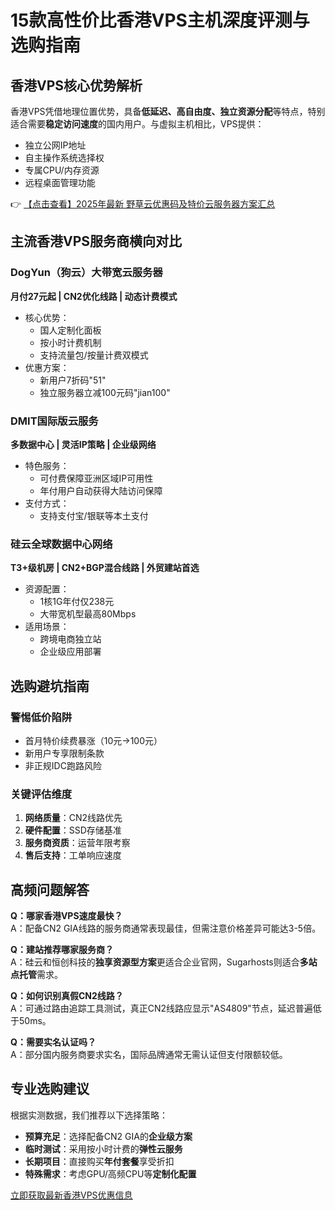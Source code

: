# 15款高性价比香港VPS主机深度评测与选购指南

## 香港VPS核心优势解析

香港VPS凭借地理位置优势，具备**低延迟、高自由度、独立资源分配**等特点，特别适合需要**稳定访问速度**的国内用户。与虚拟主机相比，VPS提供：

- 独立公网IP地址
- 自主操作系统选择权
- 专属CPU/内存资源
- 远程桌面管理功能

👉 [【点击查看】2025年最新 野草云优惠码及特价云服务器方案汇总](https://bit.ly/yecaoyun)

## 主流香港VPS服务商横向对比

### DogYun（狗云）大带宽云服务器
**月付27元起 | CN2优化线路 | 动态计费模式**

- 核心优势：
  - 国人定制化面板
  - 按小时计费机制
  - 支持流量包/按量计费双模式
- 优惠方案：
  - 新用户7折码"51"
  - 独立服务器立减100元码"jian100"

### DMIT国际版云服务
**多数据中心 | 灵活IP策略 | 企业级网络**

- 特色服务：
  - 可付费保障亚洲区域IP可用性
  - 年付用户自动获得大陆访问保障
- 支付方式：
  - 支持支付宝/银联等本土支付

### 硅云全球数据中心网络
**T3+级机房 | CN2+BGP混合线路 | 外贸建站首选**

- 资源配置：
  - 1核1G年付仅238元
  - 大带宽机型最高80Mbps
- 适用场景：
  - 跨境电商独立站
  - 企业级应用部署

## 选购避坑指南

### 警惕低价陷阱
- 首月特价续费暴涨（10元→100元）
- 新用户专享限制条款
- 非正规IDC跑路风险

### 关键评估维度
1. **网络质量**：CN2线路优先
2. **硬件配置**：SSD存储基准
3. **服务商资质**：运营年限考察
4. **售后支持**：工单响应速度

## 高频问题解答

**Q：哪家香港VPS速度最快？**  
A：配备CN2 GIA线路的服务商通常表现最佳，但需注意价格差异可能达3-5倍。

**Q：建站推荐哪家服务商？**  
A：硅云和恒创科技的**独享资源型方案**更适合企业官网，Sugarhosts则适合**多站点托管**需求。

**Q：如何识别真假CN2线路？**  
A：可通过路由追踪工具测试，真正CN2线路应显示"AS4809"节点，延迟普遍低于50ms。

**Q：需要实名认证吗？**  
A：部分国内服务商要求实名，国际品牌通常无需认证但支付限额较低。

## 专业选购建议

根据实测数据，我们推荐以下选择策略：

- **预算充足**：选择配备CN2 GIA的**企业级方案**
- **临时测试**：采用按小时计费的**弹性云服务**
- **长期项目**：直接购买**年付套餐**享受折扣
- **特殊需求**：考虑GPU/高频CPU等**定制化配置**

[立即获取最新香港VPS优惠信息](https://bit.ly/yecaoyun)